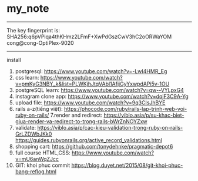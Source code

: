 # my_note
---------------------

The key fingerprint is:
SHA256:q6pVPiqa4thKHmz2LFmF+XwPdGszCwV3hC2oORWaYOM cong@cong-OptiPlex-9020


---------------------
install

1. postgresql:
https://www.youtube.com/watch?v=-LwI4HMR_Eg
2. css learn: 
https://www.youtube.com/watch?v=pmKyG3NBY_k&list=PLWKjhJtqVAbl1AfjiGyYxwpdAPi5v-1OU
3. postgreSQL learn:
https://www.youtube.com/watch?v=qw--VYLpxG4
4. instagram clone app:
https://www.youtube.com/watch?v=dqjF3C9A-Yg
5. upload file:
https://www.youtube.com/watch?v=9q3CIsJhBYE
6. rails a-z(tiếng việt):
https://phocode.com/ruby/rails-lap-trinh-web-voi-ruby-on-rails/
7.render and redirect:
https://viblo.asia/p/su-khac-biet-giua-render-va-redirect-to-trong-rails-bWrZnNOYZxw
8. validate:
https://viblo.asia/p/cac-kieu-validation-trong-ruby-on-rails-GrLZDWbJKk0
https://guides.rubyonrails.org/active_record_validations.html
9. shopping cart:
https://github.com/tonydehnke/pragmatic-depot6
10. full course HTML,CSS:
https://www.youtube.com/watch?v=mU6anWqZJcc
11. GIT: khoi phuc commit
https://blog.duyet.net/2015/08/git-khoi-phuc-bang-reflog.html
